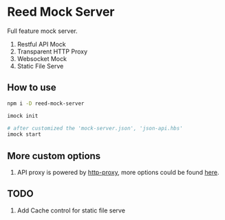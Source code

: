 # Reed Mock Server

Full feature mock server.

1. Restful API Mock
2. Transparent HTTP Proxy
3. Websocket Mock
4. Static File Serve


## How to use

```sh
npm i -D reed-mock-server

imock init

# after customized the 'mock-server.json', 'json-api.hbs'
imock start
```


## More custom options

1. API proxy is powered by [http-proxy](https://github.com/nodejitsu/node-http-proxy), more options could be found [here](https://github.com/nodejitsu/node-http-proxy#options).

## TODO

1. Add Cache control for static file serve
